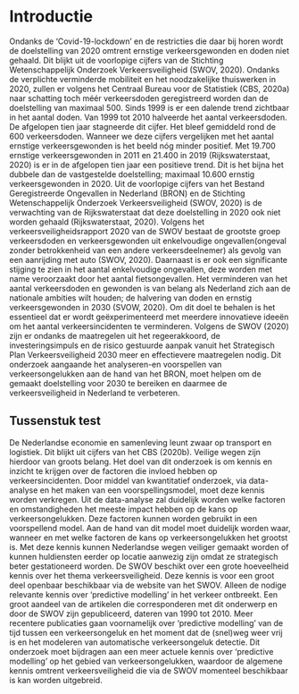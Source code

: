 Introductie
============================

Ondanks de ‘Covid-19-lockdown’ en de restricties die daar bij horen wordt de doelstelling van 2020 omtrent ernstige verkeersgewonden en doden niet gehaald. Dit blijkt uit de voorlopige cijfers van de Stichting Wetenschappelijk Onderzoek Verkeersveiligheid (SWOV, 2020). Ondanks de verplichte verminderde mobiliteit en het noodzakelijke thuiswerken in 2020, zullen er volgens het Centraal Bureau voor de Statistiek (CBS, 2020a) naar schatting toch méér verkeersdoden geregistreerd worden dan de doelstelling van maximaal 500. 
Sinds 1999 is er een dalende trend zichtbaar in het aantal doden. Van 1999 tot 2010 halveerde het aantal verkeersdoden. De afgelopen tien jaar stagneerde dit cijfer. Het bleef gemiddeld rond de 600 verkeersdoden. Wanneer we deze cijfers vergelijken met het aantal ernstige verkeersgewonden is het beeld nóg minder positief. Met 19.700 ernstige verkeersgewonden in 2011 en 21.400 in 2019 (Rijkswaterstaat, 2020) is er in de afgelopen tien jaar een positieve trend. Dit is het bijna het dubbele dan de vastgestelde doelstelling; maximaal 10.600 ernstig verkeersgewonden in 2020. Uit de voorlopige cijfers van het Bestand Geregistreerde Ongevallen in Nederland (BRON) en de Stichting Wetenschappelijk Onderzoek Verkeersveiligheid (SWOV, 2020) is de verwachting van de Rijkswaterstaat dat deze doelstelling in 2020 ook niet worden gehaald (Rijkswaterstaat, 2020). 
Volgens het verkeersveiligheidsrapport 2020 van de SWOV bestaat de grootste groep verkeersdoden en verkeersgewonden uit enkelvoudige ongevallen(ongeval zonder betrokkenheid van een andere verkeersdeelnemer) als gevolg van een aanrijding met auto (SWOV, 2020). Daarnaast is er ook een significante stijging te zien in het aantal enkelvoudige ongevallen, deze worden met name veroorzaakt door het aantal fietsongevallen. 
Het verminderen van het aantal verkeersdoden en gewonden is van belang als Nederland zich aan de nationale ambities wilt houden; de halvering van doden en ernstig verkeersgewonden in 2030 (SVOW, 2020). Om dit doel te behalen is het essentieel dat er wordt geëxperimenteerd met meerdere innovatieve ideeën om het aantal verkeersincidenten te verminderen. Volgens de SWOV (2020) zijn er ondanks de maatregelen uit het regeerakkoord, de investeringsimpuls en de risico gestuurde aanpak vanuit het Strategisch Plan Verkeersveiligheid 2030 meer en effectievere maatregelen nodig. Dit onderzoek aangaande het analyseren-en voorspellen van verkeersongelukken aan de hand van het BRON, moet helpen om de gemaakt doelstelling voor 2030 te bereiken en daarmee de verkeersveiligheid in Nederland te verbeteren.
## Tussenstuk test
De Nederlandse economie en samenleving leunt zwaar op transport en logistiek. Dit blijkt uit cijfers van het CBS (2020b).  Veilige wegen zijn hierdoor van groots belang. Het doel van dit onderzoek is om kennis en inzicht te krijgen over de factoren die invloed hebben op verkeersincidenten. Door middel van kwantitatief onderzoek, via data-analyse en het maken van een voorspellingsmodel, moet deze kennis worden verkregen. Uit de data-analyse zal duidelijk worden welke factoren en omstandigheden het meeste impact hebben op de kans op verkeersongelukken. Deze factoren kunnen worden gebruikt in een voorspellend model. Aan de hand van dit model moet duidelijk worden waar, wanneer en met welke factoren de kans op verkeersongelukken het grootst is. Met deze kennis kunnen Nederlandse wegen veiliger gemaakt worden of kunnen huldiensten eerder op locatie aanwezig zijn omdat ze strategisch beter gestationeerd worden. 
De SWOV beschikt over een grote hoeveelheid kennis over het thema verkeersveiligheid. Deze kennis is voor een groot deel openbaar beschikbaar via de website van het SWOV.  Alleen de nodige relevante kennis over ‘predictive modelling’ in het verkeer ontbreekt. Een groot aandeel van de artikelen die corresponderen met dit onderwerp en door de SWOV zijn gepubliceerd, dateren van 1990  tot 2010. Meer recentere publicaties gaan voornamelijk over ‘predictive modelling’ van de tijd tussen een verkeersongeluk en het moment dat de (snel)weg weer vrij is en het modeleren van automatische verkeersongeluk detectie. Dit onderzoek moet bijdragen aan een meer actuele kennis over ‘predictive modelling’ op het gebied van verkeersongelukken, waardoor de algemene kennis omtrent verkeersveiligheid die via de SWOV momenteel beschikbaar is kan worden uitgebreid. 




